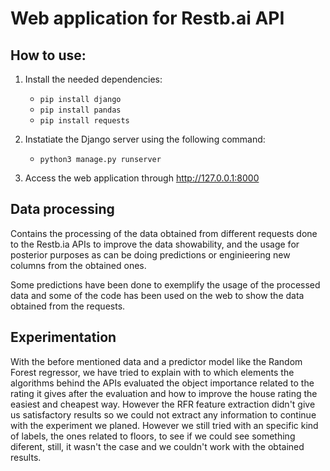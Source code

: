 # Web application for Restb.ai API

## How to use:
1. Install the needed dependencies:
    * `pip install django`
    * `pip install pandas`
    * `pip install requests`

2. Instatiate the Django server using the following command:
    * `python3 manage.py runserver`

3. Access the web application through http://127.0.0.1:8000

## Data processing

Contains the processing of the data obtained from different requests done to the Restb.ia APIs to improve the data showability, and the usage for posterior purposes as can be doing predictions or enginieering new columns from the obtained ones.

Some predictions have been done to exemplify the usage of the processed data and some of the code has been used on the web to show the data obtained from the requests.

## Experimentation

With the before mentioned data and a predictor model like the Random Forest regressor, we have tried to explain with to which elements the algorithms behind the APIs evaluated the object importance related to the rating it gives after the evaluation and how to improve the house rating the easiest and cheapest way. However the RFR feature extraction didn't give us satisfactory results so we could not extract any information to continue with the experiment we planed. However we still tried with an specific kind of labels, the ones related to floors, to see if we could see something diferent, still, it wasn't the case and we couldn't work with the obtained results.
